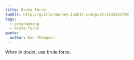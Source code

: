 ```yaml
---
title: Brute force
tumblr: http://guillermonkey.tumblr.com/post/3142851700
tags:
  - programming
  - brute-force
quote:
  author: Ken Thompson
---
```


When in doubt, use brute force.
